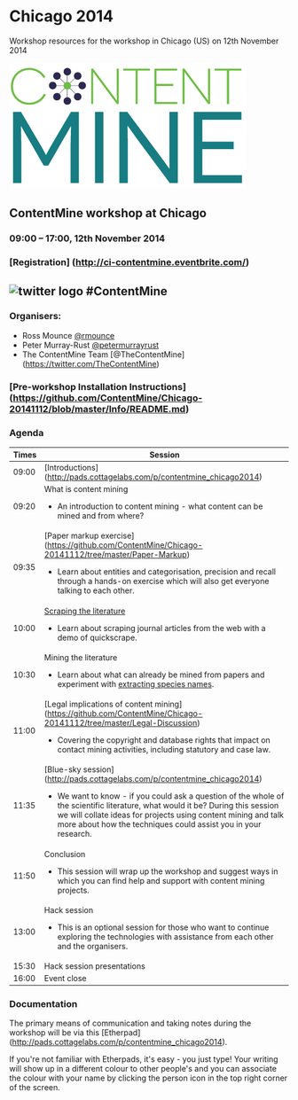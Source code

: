 Chicago 2014
==============

Workshop resources for the workshop in Chicago (US) on 12th November 2014

![ContentMine logo](https://github.com/ContentMine/ebi_workshop_20141006/raw/master/setup/CM_logo.png)


## ContentMine workshop at Chicago
### 09:00 – 17:00, 12th November 2014 
### [Registration] (http://ci-contentmine.eventbrite.com/)

## <img src="http://www.biddlestudios.com/images/twitter_favicon.png" alt="twitter logo" style="width:10px;height:10px"> \#ContentMine


### Organisers:

- Ross Mounce [@rmounce](https://twitter.com/rmounce)
- Peter Murray-Rust [@petermurrayrust](https://twitter.com/petermurrayrust)
- The ContentMine Team [@TheContentMine] (https://twitter.com/TheContentMine)

### [Pre-workshop Installation Instructions] (https://github.com/ContentMine/Chicago-20141112/blob/master/Info/README.md)


### Agenda
|Times         | Session |
---------------| ------------------------------------------------------------------------
|09:00| [Introductions] (http://pads.cottagelabs.com/p/contentmine_chicago2014)|
|09:20|What is content mining <ul><li>An introduction to content mining - what content can be mined and from where?</li></ul>|
|09:35|[Paper markup exercise] (https://github.com/ContentMine/Chicago-20141112/tree/master/Paper-Markup) <ul><li>Learn about entities and categorisation, precision and recall through a hands-on exercise which will also get everyone talking to each other.</li></ul>|
|10:00|[Scraping the literature](https://github.com/ContentMine/Chicago-20141112/tree/master/Scraping) <ul><li>Learn about scraping journal articles from the web with a demo of quickscrape.</li></ul>|
|10:30 |Mining the literature <ul><li>Learn about what can already be mined from papers and experiment with [extracting species names](https://github.com/ContentMine/ebi_workshop_20141006/blob/master/sessions/4_AMI/ami-species_demo.md).</li></ul>|
|11:00|[Legal implications of content mining] (https://github.com/ContentMine/Chicago-20141112/tree/master/Legal-Discussion) <ul><li> Covering the copyright and database rights that impact on contact mining activities, including statutory and case law.</li></ul>|
|11:35|[Blue-sky session] (http://pads.cottagelabs.com/p/contentmine_chicago2014)<ul><li>  We want to know  - if you could ask a question of the whole of the scientific literature, what would it be?  During this session we will collate ideas for projects using content mining and talk more about how the techniques could assist you in your research.</li></ul>|
|11:50| Conclusion <ul><li> This session will wrap up the workshop and suggest ways in which you can find help and support with content mining projects.</li></ul>|
|13:00| Hack session <ul><li> This is an optional session for those who want to continue exploring the technologies with assistance from each other and the organisers.</li></ul>|
|15:30| Hack session presentations|
|16:00| Event close|

### Documentation

The primary means of communication and taking notes during the workshop will be via this [Etherpad] (http://pads.cottagelabs.com/p/contentmine_chicago2014). 

If you're not familiar with Etherpads, it's easy - you just type! Your writing will show up in a different colour to other people's and you can associate the colour with your name by clicking the person icon in the top right corner of the screen.
